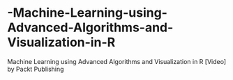 # -Machine-Learning-using-Advanced-Algorithms-and-Visualization-in-R
 Machine Learning using Advanced Algorithms and Visualization in R [Video] by Packt Publishing
